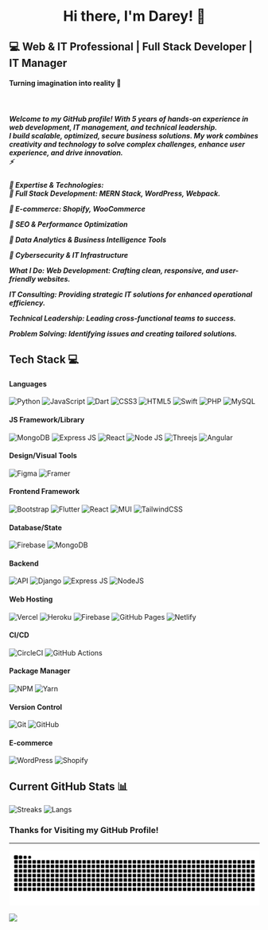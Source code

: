 <h1 align="center"> Hi there, I'm Darey! 👋 </br> </h1>
<h2 align="left"> 💻 Web & IT Professional | Full Stack Developer | IT Manager </h2>
<h4 align="left"> Turning imagination into reality 🚀 </br> </h4> 

<p align="center"> <a href="https://itsvg.in" target="_blank"><img alt="" src="https://img.shields.io/badge/Portfolio-000?logo=vercel&logoColor=yellow&style=for-the-badge" style="vertical-align:center" /></a>
<a href="https://twitter.com/crypticlarkson" target="_blank"><img alt="" src="https://img.shields.io/badge/Twitter-000?logo=X&logoColor=ffffff&style=for-the-badge" style="vertical-align:center" /></a>
<a href="https://www.linkedin.com/in/oluwadamilare-m-2362b4249/" target="_blank"><img alt="" src="https://img.shields.io/badge/LinkedIn-000?logo=linkedin&logoColor=0A66C2&style=for-the-badge" style="vertical-align:center" /></a>
<a href="https://instagram.com/oluwadamilareclarkson" target="_blank"><img alt="" src="https://img.shields.io/badge/Instagram-000?style=for-the-badge&logo=Instagram&logoColor=E4405F" style="vertical-align:center" /></a> </br> </p>


<h5> Welcome to my GitHub profile!
With 5 years of hands-on experience in web development, IT management, and technical leadership. </br> I build scalable, optimized, secure business solutions.
My work combines creativity and technology to solve complex challenges, enhance user experience, and drive innovation.</br> ⚡</h5>

<h5> 
🚀 Expertise & Technologies: </br>
🌟 Full Stack Development: MERN Stack, WordPress, Webpack.

🌟 E-commerce: Shopify, WooCommerce

🌟 SEO & Performance Optimization

🌟 Data Analytics & Business Intelligence Tools

🌟 Cybersecurity & IT Infrastructure

What I Do:
Web Development: Crafting clean, responsive, and user-friendly websites.

IT Consulting: Providing strategic IT solutions for enhanced operational efficiency.

Technical Leadership: Leading cross-functional teams to success.

Problem Solving: Identifying issues and creating tailored solutions.
</h5>


## Tech Stack 💻

#### Languages
![Python](https://img.shields.io/badge/-Python-000?style=for-the-badge&logo=python)
![JavaScript](https://img.shields.io/badge/-JavaScript-000?style=for-the-badge&logo=javascript)
![Dart](https://img.shields.io/badge/dart-000?style=for-the-badge&logo=dart&logoColor=red)
![CSS3](https://img.shields.io/badge/-CSS3-000?style=for-the-badge&logo=css3)
![HTML5](https://img.shields.io/badge/-HTML5-000?style=for-the-badge&logo=html5)
![Swift](https://img.shields.io/badge/-Swift-000?style=for-the-badge&logo=swift)
![PHP](https://img.shields.io/badge/-PHP-000?style=for-the-badge&logo=php)
![MySQL](https://img.shields.io/badge/-MySQL-000?style=for-the-badge&logo=mysql)

#### JS Framework/Library
![MongoDB](https://img.shields.io/badge/-MongoDB-000?style=for-the-badge&logo=mongodb)
![Express JS](https://img.shields.io/badge/-ExpressJS-000?style=for-the-badge&logo=expressjs)
![React](https://img.shields.io/badge/-ReactJS-000?style=for-the-badge&logo=react)
![Node JS](https://img.shields.io/badge/-NodeJS-000?style=for-the-badge&logo=node.js)
![Threejs](https://img.shields.io/badge/-ThreeJS-000?style=for-the-badge&logo=three.js)
![Angular](https://img.shields.io/badge/-AngularJS-000?style=for-the-badge&logo=angular)

#### Design/Visual Tools
![Figma](https://img.shields.io/badge/-Figma-000?style=for-the-badge&logo=figma)
![Framer](https://img.shields.io/badge/-Framer-000?style=for-the-badge&logo=framer)

#### Frontend Framework
![Bootstrap](https://img.shields.io/badge/-Bootstrap-000?style=for-the-badge&logo=bootstrap)
![Flutter](https://img.shields.io/badge/-Flutter-000?style=for-the-badge&logo=flutter)
![React](https://img.shields.io/badge/-ReactJS-000?style=for-the-badge&logo=react)
![MUI](https://img.shields.io/badge/-MUI-000?style=for-the-badge&logo=mui)
![TailwindCSS](https://img.shields.io/badge/-TailwindCSS-000?style=for-the-badge&logo=tailwind-css)


#### Database/State
![Firebase](https://img.shields.io/badge/-Firebase-000?style=for-the-badge&logo=firebase)
![MongoDB](https://img.shields.io/badge/-MongoDB-000?style=for-the-badge&logo=mongodb)


#### Backend
![API](https://img.shields.io/badge/-API-000?style=for-the-badge&logo=fastapi)
![Django](https://img.shields.io/badge/-Django-000?style=for-the-badge&logo=django&logoColor=pink)
![Express JS](https://img.shields.io/badge/-ExpressJS-000?style=for-the-badge&logo=express)
![NodeJS](https://img.shields.io/badge/-NodeJS-000?style=for-the-badge&logo=node.js&logoColor=pink)

#### Web Hosting
![Vercel](https://img.shields.io/badge/-Vercel-000?style=for-the-badge&logo=vercel)
![Heroku](https://img.shields.io/badge/-Heroku-000?style=for-the-badge&logo=heroku)
![Firebase](https://img.shields.io/badge/-Firebase-000?style=for-the-badge&logo=firebase)
![GitHub Pages](https://img.shields.io/badge/-GitHub%20Pages-000?style=for-the-badge&logo=github)
![Netlify](https://img.shields.io/badge/-Netlify-000?style=for-the-badge&logo=netlify)

#### CI/CD
![CircleCI](https://img.shields.io/badge/-circle%20ci-000?style=for-the-badge&logo=circleci)
![GitHub Actions](https://img.shields.io/badge/-github%20actions-000?style=for-the-badge&logo=githubactions)

#### Package Manager
![NPM](https://img.shields.io/badge/-NPM-000?style=for-the-badge&logo=npm)
![Yarn](https://img.shields.io/badge/-yarn-000?style=for-the-badge&logo=yarn)

#### Version Control
![Git](https://img.shields.io/badge/-Git-000?style=for-the-badge&logo=git)
![GitHub](https://img.shields.io/badge/-GitHub-000?style=for-the-badge&logo=github)

#### E-commerce
![WordPress](https://img.shields.io/badge/-Wordpress-000?style=for-the-badge&logo=wordpress)
![Shopify](https://img.shields.io/badge/-Shopify-000?style=for-the-badge&logo=shopify)



<!--
![Python](https://img.shields.io/badge/python-3670A0?style=for-the-badge&logo=python&logoColor=ffdd54)
![Adobe Lightroom](https://img.shields.io/badge/Adobe%20Lightroom-31A8FF.svg?style=for-the-badge&logo=Adobe%20Lightroom&logoColor=white)
![Android Studio](https://img.shields.io/badge/Android%20Studio-3DDC84.svg?style=for-the-badge&logo=android-studio&logoColor=white)
![IntelliJ IDEA](https://img.shields.io/badge/IntelliJIDEA-000000.svg?style=for-the-badge&logo=intellij-idea&logoColor=white)
![Visual Studio Code](https://img.shields.io/badge/Visual%20Studio%20Code-0078d7.svg?style=for-the-badge&logo=visual-studio-code&logoColor=white) -->

## Current GitHub Stats 📊
![Streaks](http://github-readme-streak-stats.herokuapp.com?user=VishwaGauravIn&theme=jolly&date_format=j%20M%5B%20Y%5D) ![Langs](https://github-readme-stats.vercel.app/api/top-langs/?username=damilarey-Mo&show_icons=true&hide_border=false&theme=jolly&count_private=true&include_all_commits=true&layout=compact)


### Thanks for Visiting my GitHub Profile!

---
<p align="left">
<img src="https://github.com/VishwaGauravIn/VishwaGauravIn/blob/output/github-contribution-grid-snake.svg">
</p>

[![](https://visitcount.itsvg.in/api?id=VishwaGauravIn&pretty=true)](https://visitcount.itsvg.in)
